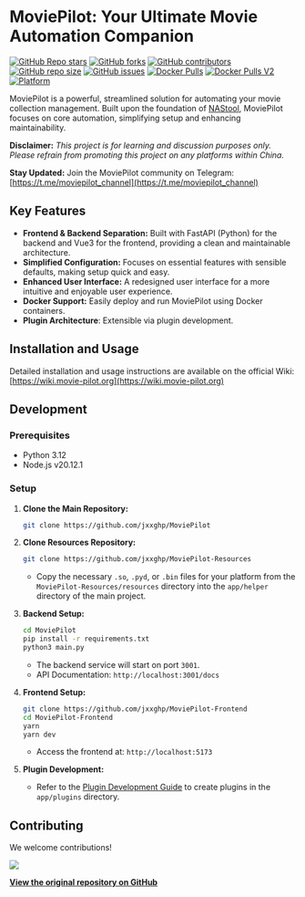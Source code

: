 # MoviePilot: Your Ultimate Movie Automation Companion

[![GitHub Repo stars](https://img.shields.io/github/stars/jxxghp/MoviePilot?style=for-the-badge)](https://github.com/jxxghp/MoviePilot)
[![GitHub forks](https://img.shields.io/github/forks/jxxghp/MoviePilot?style=for-the-badge)](https://github.com/jxxghp/MoviePilot)
[![GitHub contributors](https://img.shields.io/github/contributors/jxxghp/MoviePilot?style=for-the-badge)](https://github.com/jxxghp/MoviePilot)
[![GitHub repo size](https://img.shields.io/github/repo-size/jxxghp/MoviePilot?style=for-the-badge)](https://github.com/jxxghp/MoviePilot)
[![GitHub issues](https://img.shields.io/github/issues/jxxghp/MoviePilot?style=for-the-badge)](https://github.com/jxxghp/MoviePilot)
[![Docker Pulls](https://img.shields.io/docker/pulls/jxxghp/moviepilot?style=for-the-badge)](https://hub.docker.com/r/jxxghp/moviepilot)
[![Docker Pulls V2](https://img.shields.io/docker/pulls/jxxghp/moviepilot-v2?style=for-the-badge)](https://hub.docker.com/r/jxxghp/moviepilot-v2)
[![Platform](https://img.shields.io/badge/platform-Windows%20%7C%20Linux%20%7C%20Synology-blue?style=for-the-badge)](https://github.com/jxxghp/MoviePilot)

MoviePilot is a powerful, streamlined solution for automating your movie collection management.  Built upon the foundation of [NAStool](https://github.com/NAStool/nas-tools), MoviePilot focuses on core automation, simplifying setup and enhancing maintainability.

**Disclaimer:** *This project is for learning and discussion purposes only. Please refrain from promoting this project on any platforms within China.*

**Stay Updated:** Join the MoviePilot community on Telegram: [https://t.me/moviepilot_channel](https://t.me/moviepilot_channel)

## Key Features

*   **Frontend & Backend Separation:** Built with FastAPI (Python) for the backend and Vue3 for the frontend, providing a clean and maintainable architecture.
*   **Simplified Configuration:**  Focuses on essential features with sensible defaults, making setup quick and easy.
*   **Enhanced User Interface:** A redesigned user interface for a more intuitive and enjoyable user experience.
*   **Docker Support:** Easily deploy and run MoviePilot using Docker containers.
*   **Plugin Architecture**: Extensible via plugin development.

## Installation and Usage

Detailed installation and usage instructions are available on the official Wiki: [https://wiki.movie-pilot.org](https://wiki.movie-pilot.org)

## Development

### Prerequisites

*   Python 3.12
*   Node.js v20.12.1

### Setup

1.  **Clone the Main Repository:**
    ```bash
    git clone https://github.com/jxxghp/MoviePilot
    ```

2.  **Clone Resources Repository:**
    ```bash
    git clone https://github.com/jxxghp/MoviePilot-Resources
    ```
    *   Copy the necessary `.so`, `.pyd`, or `.bin` files for your platform from the `MoviePilot-Resources/resources` directory into the `app/helper` directory of the main project.

3.  **Backend Setup:**
    ```bash
    cd MoviePilot
    pip install -r requirements.txt
    python3 main.py
    ```
    *   The backend service will start on port `3001`.
    *   API Documentation: `http://localhost:3001/docs`

4.  **Frontend Setup:**
    ```bash
    git clone https://github.com/jxxghp/MoviePilot-Frontend
    cd MoviePilot-Frontend
    yarn
    yarn dev
    ```
    *   Access the frontend at: `http://localhost:5173`

5.  **Plugin Development:**
    *   Refer to the [Plugin Development Guide](https://wiki.movie-pilot.org/zh/plugindev) to create plugins in the `app/plugins` directory.

## Contributing

We welcome contributions!

<a href="https://github.com/jxxghp/MoviePilot/graphs/contributors">
  <img src="https://contrib.rocks/image?repo=jxxghp/MoviePilot" />
</a>

**[View the original repository on GitHub](https://github.com/jxxghp/MoviePilot)**